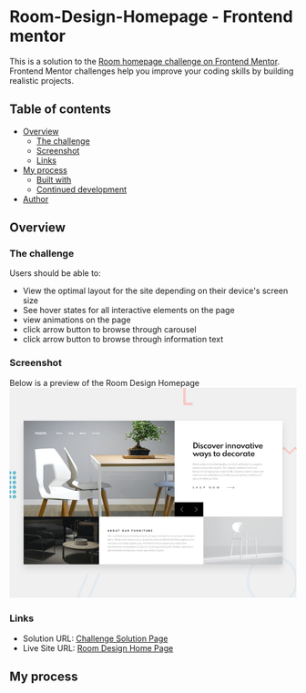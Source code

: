 # Room-Design-Homepage - Frontend mentor
This is a solution to the [Room homepage challenge on Frontend Mentor](https://www.frontendmentor.io/challenges/room-homepage-BtdBY_ENq).
Frontend Mentor challenges help you improve your coding skills by building realistic projects.

## Table of contents

- [Overview](#overview)
  - [The challenge](#the-challenge)
  - [Screenshot](#screenshot)
  - [Links](#links)
- [My process](#my-process)
  - [Built with](#built-with)
  - [Continued development](#continued-development)
- [Author](#author)

## Overview

### The challenge

Users should be able to:

- View the optimal layout for the site depending on their device's screen size
- See hover states for all interactive elements on the page
- view animations on the page
- click arrow button to browse through carousel
- click arrow button to browse through information text


### Screenshot

Below is a preview of the Room Design Homepage <br />
![screenshot](./assets/images/desktop/desktop-preview.jpg?raw=true "Preview Image")

### Links


- Solution URL: [Challenge Solution Page]()
- Live Site URL: [Room Design Home Page]()

## My process
